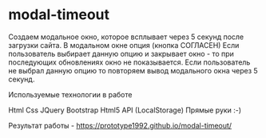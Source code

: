 # modal-timeout
Создаем модальное окно, которое всплывает через 5 секунд после загрузки сайта.
В модальном окне опция (кнопка СОГЛАСЕН)
Если пользователь выбирает данную опцию и закрывает окно - то при последующих обновлениях окно не показывается.
Если пользователь не выбрал данную опцию то повторяем вывод модального окна через 5 секунд.

Используемые технологии в работе

Html
Css
JQuery
Bootstrap
Html5 API (LocalStorage)
Прямые руки :-)

Результат работы - https://prototype1992.github.io/modal-timeout/
